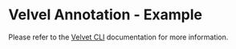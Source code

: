 # Velvel Annotation - Example

Please refer to the [Velvet CLI](https://velvet.stratumfoundry.com/packages/velvet_cli) documentation for more information.

